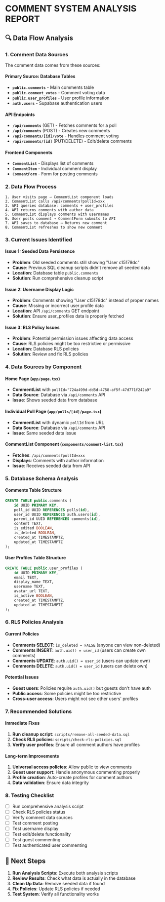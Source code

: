 # COMMENT SYSTEM ANALYSIS REPORT

## 🔍 **Data Flow Analysis**

### **1. Comment Data Sources**
The comment data comes from these sources:

#### **Primary Source: Database Tables**
- **`public.comments`** - Main comments table
- **`public.comment_votes`** - Comment voting data  
- **`public.user_profiles`** - User profile information
- **`auth.users`** - Supabase authentication users

#### **API Endpoints**
- **`/api/comments`** (GET) - Fetches comments for a poll
- **`/api/comments`** (POST) - Creates new comments
- **`/api/comments/[id]/vote`** - Handles comment voting
- **`/api/comments/[id]`** (PUT/DELETE) - Edit/delete comments

#### **Frontend Components**
- **`CommentList`** - Displays list of comments
- **`CommentItem`** - Individual comment display
- **`CommentForm`** - Form for posting comments

### **2. Data Flow Process**

```
1. User visits page → CommentList component loads
2. CommentList calls /api/comments?pollId=xxx
3. API queries database: comments + user_profiles
4. API returns comments with author data
5. CommentList displays comments with usernames
6. User posts comment → CommentForm submits to API
7. API saves to database → Returns new comment
8. CommentList refreshes to show new comment
```

### **3. Current Issues Identified**

#### **Issue 1: Seeded Data Persistence**
- **Problem**: Old seeded comments still showing "User c15178dc"
- **Cause**: Previous SQL cleanup scripts didn't remove all seeded data
- **Location**: Database table `public.comments`
- **Solution**: Run comprehensive cleanup script

#### **Issue 2: Username Display Logic**
- **Problem**: Comments showing "User c15178dc" instead of proper names
- **Cause**: Missing or incorrect user profile data
- **Location**: API `/api/comments` GET endpoint
- **Solution**: Ensure user_profiles data is properly fetched

#### **Issue 3: RLS Policy Issues**
- **Problem**: Potential permission issues affecting data access
- **Cause**: RLS policies might be too restrictive or permissive
- **Location**: Database RLS policies
- **Solution**: Review and fix RLS policies

### **4. Data Sources by Component**

#### **Home Page (`app/page.tsx`)**
- **CommentList** with `pollId="724a499d-dd5d-4758-af5f-47d771f242a9"`
- **Data Source**: Database via `/api/comments` API
- **Issue**: Shows seeded data from database

#### **Individual Poll Page (`app/polls/[id]/page.tsx`)**
- **CommentList** with dynamic `pollId` from URL
- **Data Source**: Database via `/api/comments` API
- **Issue**: Same seeded data issue

#### **CommentList Component (`components/comment-list.tsx`)**
- **Fetches**: `/api/comments?pollId=xxx`
- **Displays**: Comments with author information
- **Issue**: Receives seeded data from API

### **5. Database Schema Analysis**

#### **Comments Table Structure**
```sql
CREATE TABLE public.comments (
    id UUID PRIMARY KEY,
    poll_id UUID REFERENCES polls(id),
    user_id UUID REFERENCES auth.users(id),
    parent_id UUID REFERENCES comments(id),
    content TEXT,
    is_edited BOOLEAN,
    is_deleted BOOLEAN,
    created_at TIMESTAMPTZ,
    updated_at TIMESTAMPTZ
);
```

#### **User Profiles Table Structure**
```sql
CREATE TABLE public.user_profiles (
    id UUID PRIMARY KEY,
    email TEXT,
    display_name TEXT,
    username TEXT,
    avatar_url TEXT,
    is_active BOOLEAN,
    created_at TIMESTAMPTZ,
    updated_at TIMESTAMPTZ
);
```

### **6. RLS Policies Analysis**

#### **Current Policies**
- **Comments SELECT**: `is_deleted = FALSE` (anyone can view non-deleted)
- **Comments INSERT**: `auth.uid() = user_id` (users can create own comments)
- **Comments UPDATE**: `auth.uid() = user_id` (users can update own)
- **Comments DELETE**: `auth.uid() = user_id` (users can delete own)

#### **Potential Issues**
- **Guest users**: Policies require `auth.uid()` but guests don't have auth
- **Public access**: Some policies might be too restrictive
- **Cross-user access**: Users might not see other users' profiles

### **7. Recommended Solutions**

#### **Immediate Fixes**
1. **Run cleanup script**: `scripts/remove-all-seeded-data.sql`
2. **Check RLS policies**: `scripts/check-rls-policies.sql`
3. **Verify user profiles**: Ensure all comment authors have profiles

#### **Long-term Improvements**
1. **Universal access policies**: Allow public to view comments
2. **Guest user support**: Handle anonymous commenting properly
3. **Profile creation**: Auto-create profiles for comment authors
4. **Data validation**: Ensure data integrity

### **8. Testing Checklist**

- [ ] Run comprehensive analysis script
- [ ] Check RLS policies status
- [ ] Verify comment data sources
- [ ] Test comment posting
- [ ] Test username display
- [ ] Test edit/delete functionality
- [ ] Test guest commenting
- [ ] Test authenticated user commenting

## 🎯 **Next Steps**

1. **Run Analysis Scripts**: Execute both analysis scripts
2. **Review Results**: Check what data is actually in the database
3. **Clean Up Data**: Remove seeded data if found
4. **Fix Policies**: Update RLS policies if needed
5. **Test System**: Verify all functionality works

